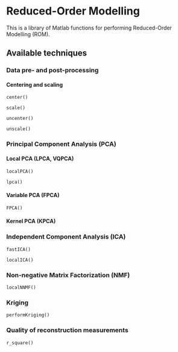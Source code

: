 # Reduced-Order Modelling

This is a library of Matlab functions for performing Reduced-Order Modelling (ROM).

## Available techniques

### Data pre- and post-processing

#### Centering and scaling

`center()`

`scale()`

`uncenter()`

`unscale()`

### Principal Component Analysis (PCA)

#### Local PCA (LPCA, VQPCA)

`localPCA()`

`lpca()`

#### Variable PCA (FPCA)

`FPCA()`

#### Kernel PCA (KPCA)

### Independent Component Analysis (ICA)

`fastICA()`

`localICA()`

### Non-negative Matrix Factorization (NMF)

`localNNMF()`

### Kriging

`performKriging()`

### Quality of reconstruction measurements

`r_square()`
